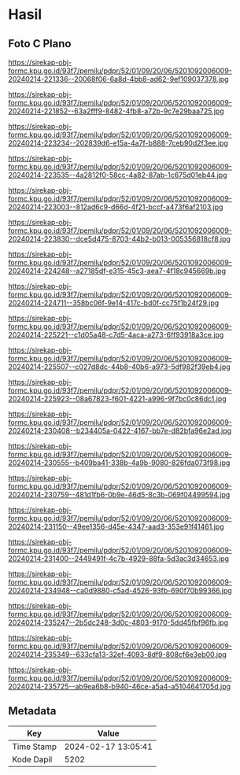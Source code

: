 # Hasil

## Foto C Plano

https://sirekap-obj-formc.kpu.go.id/93f7/pemilu/pdpr/52/01/09/20/06/5201092006009-20240214-221336--20068f06-6a8d-4bb8-ad62-9ef109037378.jpg

https://sirekap-obj-formc.kpu.go.id/93f7/pemilu/pdpr/52/01/09/20/06/5201092006009-20240214-221852--63a2fff9-8482-4fb8-a72b-9c7e29baa725.jpg

https://sirekap-obj-formc.kpu.go.id/93f7/pemilu/pdpr/52/01/09/20/06/5201092006009-20240214-223234--202839d6-e15a-4a7f-b888-7ceb90d2f3ee.jpg

https://sirekap-obj-formc.kpu.go.id/93f7/pemilu/pdpr/52/01/09/20/06/5201092006009-20240214-223535--4a2812f0-58cc-4a82-87ab-1c675d01eb44.jpg

https://sirekap-obj-formc.kpu.go.id/93f7/pemilu/pdpr/52/01/09/20/06/5201092006009-20240214-223003--812ad6c9-d66d-4f21-bccf-a473f6af2103.jpg

https://sirekap-obj-formc.kpu.go.id/93f7/pemilu/pdpr/52/01/09/20/06/5201092006009-20240214-223830--dce5d475-8703-44b2-b013-005356818cf8.jpg

https://sirekap-obj-formc.kpu.go.id/93f7/pemilu/pdpr/52/01/09/20/06/5201092006009-20240214-224248--a27185df-e315-45c3-aea7-4f18c945669b.jpg

https://sirekap-obj-formc.kpu.go.id/93f7/pemilu/pdpr/52/01/09/20/06/5201092006009-20240214-224711--358bc06f-9e14-417c-bd0f-cc75f1b24f29.jpg

https://sirekap-obj-formc.kpu.go.id/93f7/pemilu/pdpr/52/01/09/20/06/5201092006009-20240214-225221--c1d05a48-c7d5-4aca-a273-6ff93918a3ce.jpg

https://sirekap-obj-formc.kpu.go.id/93f7/pemilu/pdpr/52/01/09/20/06/5201092006009-20240214-225507--c027d8dc-44b8-40b6-a973-5df982f39eb4.jpg

https://sirekap-obj-formc.kpu.go.id/93f7/pemilu/pdpr/52/01/09/20/06/5201092006009-20240214-225923--08a67823-f601-4221-a996-9f7bc0c86dc1.jpg

https://sirekap-obj-formc.kpu.go.id/93f7/pemilu/pdpr/52/01/09/20/06/5201092006009-20240214-230408--b234405a-0422-4167-bb7e-d82bfa96e2ad.jpg

https://sirekap-obj-formc.kpu.go.id/93f7/pemilu/pdpr/52/01/09/20/06/5201092006009-20240214-230555--b409ba41-338b-4a9b-9080-826fda073f98.jpg

https://sirekap-obj-formc.kpu.go.id/93f7/pemilu/pdpr/52/01/09/20/06/5201092006009-20240214-230759--481d1fb6-0b9e-46d5-8c3b-069f04499594.jpg

https://sirekap-obj-formc.kpu.go.id/93f7/pemilu/pdpr/52/01/09/20/06/5201092006009-20240214-231150--49ee1356-d45e-4347-aad3-353e91f41461.jpg

https://sirekap-obj-formc.kpu.go.id/93f7/pemilu/pdpr/52/01/09/20/06/5201092006009-20240214-231400--2449491f-4c7b-4929-88fa-5d3ac3d34653.jpg

https://sirekap-obj-formc.kpu.go.id/93f7/pemilu/pdpr/52/01/09/20/06/5201092006009-20240214-234948--ca0d9880-c5ad-4526-93fb-690f70b99366.jpg

https://sirekap-obj-formc.kpu.go.id/93f7/pemilu/pdpr/52/01/09/20/06/5201092006009-20240214-235247--2b5dc248-3d0c-4803-9170-5dd45fbf96fb.jpg

https://sirekap-obj-formc.kpu.go.id/93f7/pemilu/pdpr/52/01/09/20/06/5201092006009-20240214-235349--633cfa13-32ef-4093-8df9-808cf6e3eb00.jpg

https://sirekap-obj-formc.kpu.go.id/93f7/pemilu/pdpr/52/01/09/20/06/5201092006009-20240214-235725--ab9ea6b8-b940-46ce-a5a4-a5104641705d.jpg


## Metadata

| Key        | Value               |
| ---------- | ------------------- |
| Time Stamp | 2024-02-17 13:05:41 |
| Kode Dapil | 5202                |




